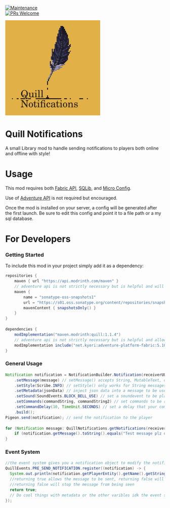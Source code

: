 [![Maintenance](https://img.shields.io/badge/Maintained%3F-yes-green.svg)](https://GitHub.com/Naereen/StrapDown.js/graphs/commit-activity)\
[![PRs Welcome](https://img.shields.io/badge/PRs-welcome-brightgreen.svg?style=flat-square)](http://makeapullrequest.com)

<img src="https://raw.githubusercontent.com/ElectroBrine/QuillNotifications/master/src/main/resources/icon.png" width="300" height="300" alt="">

# Quill Notifications
A small Library mod to handle sending notifications to players both online and offline with style!

# Usage
This mod requires both [Fabric API](https://modrinth.com/mod/fabric-api), [SQLib](https://modrinth.com/mod/sqlib), and [Micro Config](https://github.com/SilverAndro/Microconfig).

Use of [Adventure API](https://docs.advntr.dev/index.html) is not required but encouraged.

Once the mod is installed on your server, a config will be generated after the first launch. Be sure to edit this config and point it to a file path or a my sql database.

# For Developers

### Getting Started
To include this mod in your project simply add it as a dependency:
``` gradle
repositories {
    maven { url "https://api.modrinth.com/maven" }
    // adventure api is not strictly necessary but is helpful and will allow you to use Component messages
    maven {
        name = "sonatype-oss-snapshots1"
        url = "https://s01.oss.sonatype.org/content/repositories/snapshots/"
        mavenContent { snapshotsOnly() }
    }
}

dependencies {
    modImplementation("maven.modrinth:quill:1.1.4")
    // adventure api is not strictly necessary but is helpful and allow you to use Component messages
    modImplementation include("net.kyori:adventure-platform-fabric:5.10.0")
}
```

### General Usage
``` java
Notification notification = NotificationBuilder.Notification(receiverUUID) // Initalize a new notification to be sent
    .setMessage(message) // setMessage() accepts String, MutableText, or Component variables (note that the notification will only save the last message set)
    .setStyle(Scribe.INFO) // setStyle() only works for String messages
    .setMetadata(jsonData) // inject json data into a message to be used with the event system
    .setSound(SoundEvents.BLOCK_BELL_USE) // set a soundevent to be played when notification is received
    .setCommands(commandString, commandString2) // set commands to be run when the notification is received
    .setCommandDelay(10, TimeUnit.SECONDS) // set a delay that your commands will delayed for after the notification is sent (you can also pass in just a number for the ammount of millies to delay by)
    .build();
Pigeon.send(notification); // send the notification to the player

for (Notification message: QuillNotifications.getNotifications(receiverUUID)) { // get all pending notifications for a player (notifications are in order of oldest to newest)
    if (notification.getMessage().toString().equals("Test message plz delete")) message.cancel() // cancel a notification before it gets sent to the player
}
```

### Event System
``` java
//the event system gives you a notification object to modify the notification data before it gets sent
QuillEvents.PRE_SEND_NOTIFICATION.register((notification) -> {
  System.out.println(notification.getPlayerEntity().getName().getString());
  //returning true allows the message to be sent, returning false will stop the
  //returning false will stop the message from being seen
  return true;
  // Do cool things with metadata or the other varibles idk the event system is your oyster.
});
```